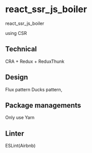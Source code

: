 # react_ssr_js_boiler
react_ssr_js_boiler

using CSR

## Technical 
CRA + Redux + ReduxThunk

## Design
Flux pattern
Ducks pattern, 

## Package managements
Only use Yarn

## Linter
ESLint(Airbnb)